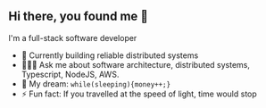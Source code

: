 ## Hi there, you found me 👋
I'm a full-stack software developer
- 💼 Currently building reliable distributed systems 
- 👨🏾‍💻 Ask me about software architecture, distributed systems, Typescript, NodeJS, AWS.
- 🌭 My dream: `while(sleeping){money++;}`
- ⚡ Fun fact: If you travelled at the speed of light, time would stop
